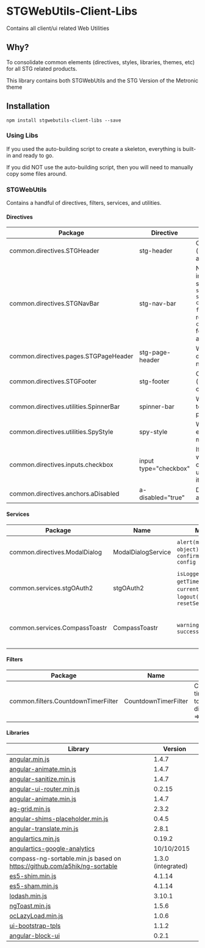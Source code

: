 STGWebUtils-Client-Libs
================

Contains all client/ui related Web Utilities



Why?
----

To consolidate common elements (directives, styles, libraries, themes, etc) for all STG related products.

This library contains both STGWebUtils and the STG Version of the Metronic theme



Installation
------------

    npm install stgwebutils-client-libs --save

 
### Using Libs
If you used the auto-building script to create a skeleton, everything is built-in and ready to go.

If you did NOT use the auto-building script, then you will need to manually copy some files around.

### STGWebUtils
Contains a handful of directives, filters, services, and utilities.

#### Directives
Package | Directive | Description
------- | --------- | -----------
common.directives.STGHeader | stg-header | Common header bar (logo, user menu, alarms, tasks, etc)
common.directives.STGNavBar | stg-nav-bar | Navigation bar (May include custom search directive: ```<div stg-nav-bar><custom-search class="search-form"/></div>``` - recommend using ```class="search-form"``` for alignment/positioning)
common.directives.pages.STGPageHeader | stg-page-header | White bar that displays current page name
common.directives.STGFooter | stg-footer | Common footer bar (copyright, countdown)
common.directives.utilities.SpinnerBar | spinner-bar | Waiting progress icon to display during wait periods
common.directives.utilities.SpyStyle | spy-style | Watches a style on an element and call a method
common.directives.inputs.checkbox | input type="checkbox" | If ng-model changes, waits for next digest cycle and tells uniformJS to update its components
common.directives.anchors.aDisabled | a-disabled="true" | Disables/Enables an anchor element

#### Services
Package | Name | Methods | Description
------- | ---- | --------- | -----------
common.directives.ModalDialog | ModalDialogService | ```alert(msg or config object)``` and ```confirm(msg or config object)``` | displays an alert or confirm dialog
common.services.stgOAuth2 | stgOAuth2 | ```isLoggedIn()```, ```getTimeLeft()```, ```currentToken```, ```logout()```, ```reauth()```, ```resetSessionExpire()``` | All things OAuth2 related
common.services.CompassToastr | CompassToastr | ```warning(msg)```, ```success``` | Displays a toastr message in the top right corner

#### Filters
Package | Name | Description
------- | ---- | -----------
common.filters.CountdownTimerFilter | CountdownTimerFilter | Converts timeInSeconds to friendly display (224 => 3:44)

#### Libraries

Library | Version
------- | -------
[angular.min.js](https://angularjs.org/) | 1.4.7
[angular-animate.min.js](https://angularjs.org/) | 1.4.7
[angular-sanitize.min.js](https://angularjs.org/) | 1.4.7
[angular-ui-router.min.js](https://angularjs.org/) | 0.2.15
[angular-animate.min.js](https://angularjs.org/) | 1.4.7
[ag-grid.min.js](http://www.ag-grid.com/) | 2.3.2
[angular-shims-placeholder.min.js](https://github.com/cvn/angular-shims-placeholder) | 0.4.5
[angular-translate.min.js](https://github.com/angular-translate/angular-translate) | 2.8.1
[angulartics.min.js](http://luisfarzati.github.io/angulartics) | 0.19.2
[angulartics-google-analytics](http://luisfarzati.github.io/angulartics) | 10/10/2015
compass-ng-sortable.min.js based on https://github.com/a5hik/ng-sortable | 1.3.0 (integrated)
[es5-shim.min.js](https://github.com/es-shims/es5-shim) | 4.1.14
[es5-sham.min.js](https://github.com/es-shims/es5-shim) | 4.1.14
[lodash.min.js](http://lodash.com) | 3.10.1
[ngToast.min.js](https://github.com/tameraydin/ngToast) | 1.5.6
[ocLazyLoad.min.js](https://github.com/ocombe/ocLazyLoad) | 1.0.6
[ui-bootstrap-tpls](http://angular-ui.github.io/bootstrap/) | 1.1.2
[angular-block-ui](http://angular-block-ui.nullest.com/#!/) | 0.2.1
